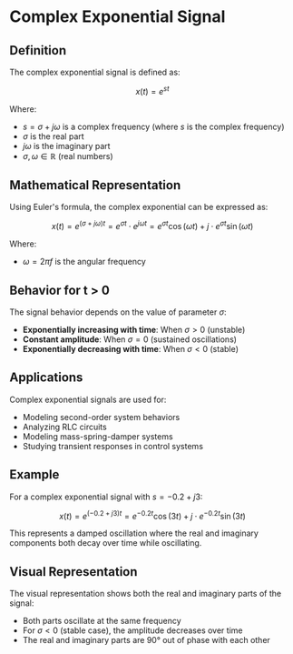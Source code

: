 # Complex Exponential Signal

## Definition

The complex exponential signal is defined as:

$$x(t) = e^{st}$$

Where:
- $s = \sigma + j\omega$ is a complex frequency (where $s$ is the complex frequency)
- $\sigma$ is the real part
- $j\omega$ is the imaginary part 
- $\sigma, \omega \in \mathbb{R}$ (real numbers)

## Mathematical Representation

Using Euler's formula, the complex exponential can be expressed as:

$$x(t) = e^{(\sigma + j\omega)t} = e^{\sigma t} \cdot e^{j\omega t} = e^{\sigma t}\cos(\omega t) + j \cdot e^{\sigma t}\sin(\omega t)$$

Where:
- $\omega = 2\pi f$ is the angular frequency

## Behavior for t > 0

The signal behavior depends on the value of parameter $\sigma$:

- **Exponentially increasing with time**: When $\sigma > 0$ (unstable)
- **Constant amplitude**: When $\sigma = 0$ (sustained oscillations)
- **Exponentially decreasing with time**: When $\sigma < 0$ (stable)

## Applications

Complex exponential signals are used for:

- Modeling second-order system behaviors
- Analyzing RLC circuits
- Modeling mass-spring-damper systems
- Studying transient responses in control systems

## Example

For a complex exponential signal with $s = -0.2 + j3$:

$$x(t) = e^{(-0.2 + j3)t} = e^{-0.2t}\cos(3t) + j \cdot e^{-0.2t}\sin(3t)$$

This represents a damped oscillation where the real and imaginary components both decay over time while oscillating.

## Visual Representation

The visual representation shows both the real and imaginary parts of the signal:
- Both parts oscillate at the same frequency
- For $\sigma < 0$ (stable case), the amplitude decreases over time
- The real and imaginary parts are 90° out of phase with each other
